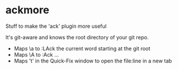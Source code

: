 # ackmore

Stuff to make the 'ack' plugin more useful

It's git-aware and knows the root directory of your git repo.

* Maps \a to :LAck the current word starting at the git root
* Maps \A to :Ack ...
* Maps 't' in the Quick-Fix window to open the file:line in a new tab
